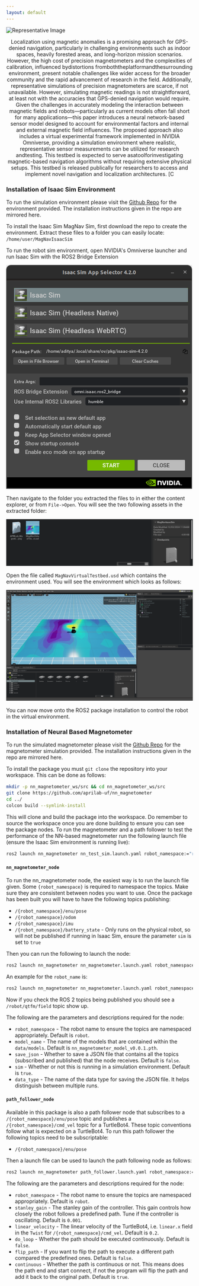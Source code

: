 ```yaml
---
layout: default
---
```


![Representative Image](assets/images/RepFig.png)

<center>Localization using magnetic anomalies is a promising approach for GPS-denied navigation, particularly in challenging environments such as indoor spaces, heavily forested areas, and long-horizon mission scenarios. However, the high cost of precision magnetometers and the complexities of calibration, influenced bydistortions fromboththeplatformandthesurrounding environment, present notable challenges like wider access for the broader community and the rapid advancement of research in the field. Additionally, representative simulations of precision magnetometers are scarce, if not unavailable. However, simulating magnetic readings is not straightforward, at least not with the accuracies that GPS-denied navigation would require. Given the challenges in accurately modeling the interaction between magnetic fields and robots—particularly as current models often fall short for many applications—this paper introduces a neural network-based sensor model designed to account for environmental factors and internal and external magnetic field influences. The proposed approach also includes a virtual experimental framework implemented in NVIDIA Omniverse, providing a simulation environment where realistic, representative sensor measurements can be utilized for research andtesting. This testbed is expected to serve asatoolforinvestigating magnetic-based navigation algorithms without requiring extensive physical setups. This testbed is released publically for researchers to access and implement novel navigation and localization architectures. [C</center>

### Installation of Isaac Sim Environment

To run the simulation environment please visit the [Github Repo](https://github.com/aprilab-uf/magnav_isaac_sim.git) for the environment provided. The installation instructions given in the repo are mirrored here.

To install the Isaac Sim MagNav Sim, first download the repo to create the environment. Extract these files to a folder you can easily locate: `/home/user/MagNavIsaacSim`

To run the robot sim environment, open NVIDIA's Omniverse launcher and run Isaac Sim with the ROS2 Bridge Extension

![Isaac Sim Launcher](assets/images/IsaacSimLauncher.png)

Then navigate to the folder you extracted the files to in either the content explorer, or from `File->Open`. You will see the two following assets in the extracted folder:

![Isaac Assets](assets/images/ContentTab.png)

Open the file called `MagNavVirtualTestbed.usd` which contains the environment used. You will see the environment which looks as follows:

![Isaac Testbed](assets/images/VirtualTestbedLayout.png)

You can now move onto the ROS2 package installation to control the robot in the virtual environment.


### Installation of Neural Based Magnetometer

To run the simulated magnetometer please visit the [Github Repo](https://github.com/aprilab-uf/magnetometer-sim) for the magnetometer simulation provided. The installation instructions given in the repo are mirrored here.

To install the package you must `git clone` the repository into your workspace. This can be done as follows:

````bash
mkdir -p nn_magnetometer_ws/src && cd nn_magnetometer_ws/src
git clone https://github.com/aprilab-uf/nn_magnetometer
cd ../
colcon build --symlink-install
````

This will clone and build the package into the workspace. Do remember to source the workspace once you are done building to ensure you can see the package nodes. To run the magnetometer and a path follower to test the performance of the NN-based magnetometer run the following launch file (ensure the Isaac Sim environment is running live):

````bash
ros2 launch nn_magnetometer nn_test_sim.launch.yaml robot_namespace:="robot"
````

#### `nn_magnetometer_node`

To run the nn_magnetometer node, the easiest way is to run the launch file given. Some `{robot_namespace}` is required to namespace the topics. Make sure they are consistent between nodes you want to use. Once the package has been built you will have to have the following topics publishing:

* `/{robot_namespace}/enu/pose`
* `/{robot_namespace}/odom`
* `/{robot_namespace}/imu`
* `/{robot_namespace}/battery_state` - Only runs on the physical robot, so will not be published if running in Isaac Sim, ensure the parameter `sim` is set to `true`

Then you can run the following to launch the node:

````bash
ros2 launch nn_magnetometer nn_magnetometer.launch.yaml robot_namespace:="<robot_name>"
````

An example for the `robot_name` is:

````bash
ros2 launch nn_magnetometer nn_magnetometer.launch.yaml robot_namespace:="robot"
````


Now if you check the ROS 2 topics being published you should see a `/robot/qtfm/field` topic show up. 

The following are the parameters and descriptions required for the node:

* `robot_namespace`  - The robot name to ensure the topics are namespaced appropriately. Default is `robot`.
* `model_name` - The name of the models that are contained within the `data/models`. Default is `nn_magnetometer_model_v0.0.1.pth`.
* `save_json` - Whether to save a JSON file that contains all the topics (subscribed and published) that the node receives. Default is `false`.
* `sim` - Whether or not this is running in a simulation environment. Default is `true`.
* `data_type` - The name of the data type for saving the JSON file. It helps distinguish between multiple runs.

#### `path_follower_node`

Available in this package is also a path follower node that subscribes to a `/{robot_namespace}/enu/pose` topic and publishes a `/{robot_namespace}/cmd_vel` topic for a TurtleBot4. These topic conventions follow what is expected on a TurtleBot4. To run this path follower the following topics need to be subscriptable:

* `/{robot_namespace}/enu/pose`

Then a launch file can be used to launch the path following node as follows:

````bash
ros2 launch nn_magnetometer path_follower.launch.yaml robot_namespace:="<robot_name>"
````

The following are the parameters and descriptions required for the node:

* `robot_namespace`  - The robot name to ensure the topics are namespaced appropriately. Default is `robot`.
* `stanley_gain`  - The stanley gain of the controller. This gain controls how closely the robot follows a predefined path. Tune if the controller is oscillating. Default is `0.001`.
* `linear_velocity` - The linear velocity of the TurtleBot4, i.e. `linear.x` field in the `Twist` for `/{robot_namespace}/cmd_vel`. Default is `0.2`.
* `do_loop` - Whether the path should be executed continuously. Default is `false`.
* `flip_path` - If you want to flip the path to execute a different path compared the predefined ones. Default is `false`.
* `continuous` - Whether the path is continuous or not. This means does the path end and start connect, if not the program will flip the path and add it back to the original path. Default is `true`.
